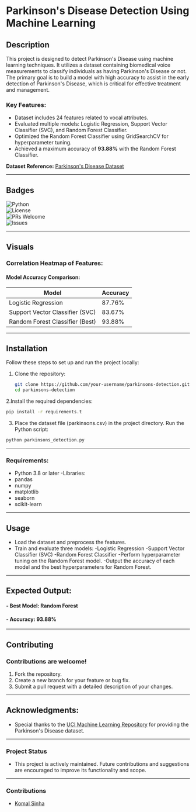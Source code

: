 # Parkinson's Disease Detection Using Machine Learning  

## Description  
This project is designed to detect Parkinson's Disease using machine learning techniques. It utilizes a dataset containing biomedical voice measurements to classify individuals as having Parkinson's Disease or not. The primary goal is to build a model with high accuracy to assist in the early detection of Parkinson's Disease, which is critical for effective treatment and management.  

### Key Features:  
- Dataset includes 24 features related to vocal attributes.  
- Evaluated multiple models: Logistic Regression, Support Vector Classifier (SVC), and Random Forest Classifier.  
- Optimized the Random Forest Classifier using GridSearchCV for hyperparameter tuning.  
- Achieved a maximum accuracy of **93.88%** with the Random Forest Classifier.  

**Dataset Reference:** [Parkinson's Disease Dataset](https://archive.ics.uci.edu/ml/datasets/parkinsons)  

---

## Badges  
![Python](https://img.shields.io/badge/python-v3.8%2B-blue)  
![License](https://img.shields.io/badge/license-MIT-green)  
![PRs Welcome](https://img.shields.io/badge/PRs-welcome-brightgreen)  
![Issues](https://img.shields.io/github/issues/your-username/parkinsons-detection)  

---

## Visuals  
### Correlation Heatmap of Features:  
#### Model Accuracy Comparison:  
| Model                           | Accuracy|  
|---------------------------------|---------|  
| Logistic Regression             | 87.76%  |  
| Support Vector Classifier (SVC) | 83.67%  |  
| Random Forest Classifier (Best) | 93.88%  |  

---

## Installation  
Follow these steps to set up and run the project locally:  

1. Clone the repository:  
   ```bash  
   git clone https://github.com/your-username/parkinsons-detection.git  
   cd parkinsons-detection
   ``` 
2.Install the required dependencies:
 ```bash 
pip install -r requirements.t
 ```
3. Place the dataset file (parkinsons.csv) in the project directory.
Run the Python script:
```bash 
python parkinsons_detection.py
```
---

### Requirements:
- Python 3.8 or later
-Libraries:
- pandas
- numpy
- matplotlib
- seaborn
- scikit-learn

---

## Usage
- Load the dataset and preprocess the features.
- Train and evaluate three models:
     -Logistic Regression
     -Support Vector Classifier (SVC)
     -Random Forest Classifier
     -Perform hyperparameter tuning on the Random Forest model.
     -Output the accuracy of each model and the best hyperparameters for Random Forest.

---

## Expected Output:
 #### - Best Model: Random Forest
 #### - Accuracy: 93.88%

---

## Contributing
### Contributions are welcome!

   1. Fork the repository.
   2. Create a new branch for your feature or bug fix.
   3. Submit a pull request with a detailed description of your changes.

---

## Acknowledgments:
 - Special thanks to the [UCI Machine Learning Repository](https://archive.ics.uci.edu/) for providing the Parkinson's Disease dataset.

---
### Project Status
- This project is actively maintained. Future contributions and suggestions are encouraged to improve its functionality and scope.

---
### Contributions
- [Komal Sinha](https://github.com/Komalsinha88)
